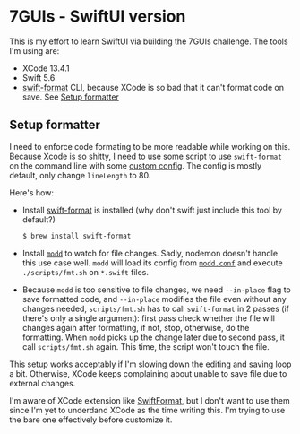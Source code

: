 # 7GUIs - SwiftUI version

This is my effort to learn SwiftUI via building the 7GUIs challenge.
The tools I'm using are:

- XCode 13.4.1
- Swift 5.6
- [swift-format](https://github.com/apple/swift-format) CLI, because XCode is so
  bad that it can't format code on save. See [Setup formatter](#setup-formatter)

## Setup formatter

I need to enforce code formating to be more readable while working on this.
Because Xcode is so shitty, I need to use some script to use `swift-format` on
the command line with some [custom config](./swift-format.json). The config is
mostly default, only change `lineLength` to 80.

Here's how:

- Install [swift-format](https://github.com/apple/swift-format) is installed
  (why don't swift just include this tool by default?)

  ```sh
  $ brew install swift-format
  ```

- Install [`modd`](https://github.com/cortesi/modd) to watch for file changes.
  Sadly, nodemon doesn't handle this use case well. `modd` will load its config
  from [`modd.conf`](./modd.conf) and execute `./scripts/fmt.sh` on `*.swift`
  files.

- Because `modd` is too sensitive to file changes, we need `--in-place` flag to
  save formatted code, and `--in-place` modifies the file even without any
  changes needed, `scripts/fmt.sh` has to call `swift-format` in 2 passes (if
  there's only a single argument): first pass check whether the file will
  changes again after formatting, if not, stop, otherwise, do the formatting.
  When `modd` picks up the change later due to second pass, it call
  `scripts/fmt.sh` again. This time, the script won't touch the file.

This setup works acceptably if I'm slowing down the editing and saving loop a
bit. Otherwise, XCode keeps complaining about unable to save file due to
external changes.

I'm aware of XCode extension like
[SwiftFormat](https://github.com/nicklockwood/SwiftFormat), but I don't want to
use them since I'm yet to underdand XCode as the time writing this. I'm trying
to use the bare one effectively before customize it.
